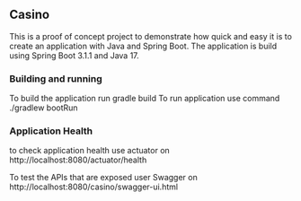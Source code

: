 ## Casino
This is a proof of concept project to demonstrate how quick and easy it is to create an application with Java and Spring Boot. The application is build using Spring Boot 3.1.1 and Java 17.

### Building and running
To build the application run gradle build
To run application use command ./gradlew bootRun


### Application Health
to check application health use actuator on http://localhost:8080/actuator/health

To test the APIs that are exposed user Swagger on http://localhost:8080/casino/swagger-ui.html